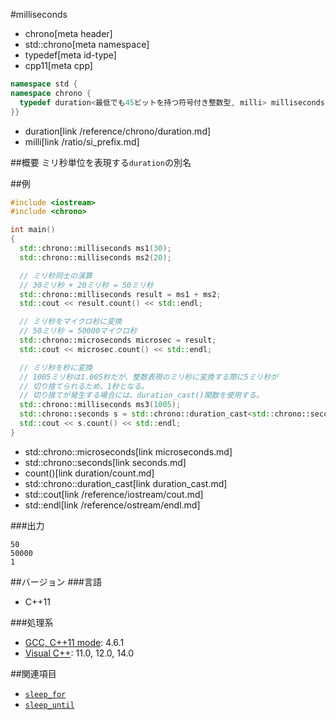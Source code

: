 #milliseconds
* chrono[meta header]
* std::chrono[meta namespace]
* typedef[meta id-type]
* cpp11[meta cpp]

```cpp
namespace std {
namespace chrono {
  typedef duration<最低でも45ビットを持つ符号付き整数型, milli> milliseconds;
}}
```
* duration[link /reference/chrono/duration.md]
* milli[link /ratio/si_prefix.md]

##概要
ミリ秒単位を表現する`duration`の別名


##例
```cpp
#include <iostream>
#include <chrono>

int main()
{
  std::chrono::milliseconds ms1(30);
  std::chrono::milliseconds ms2(20);

  // ミリ秒同士の演算
  // 30ミリ秒 + 20ミリ秒 = 50ミリ秒
  std::chrono::milliseconds result = ms1 + ms2;
  std::cout << result.count() << std::endl;

  // ミリ秒をマイクロ秒に変換
  // 50ミリ秒 = 50000マイクロ秒
  std::chrono::microseconds microsec = result;
  std::cout << microsec.count() << std::endl;

  // ミリ秒を秒に変換
  // 1005ミリ秒は1.005秒だが、整数表現のミリ秒に変換する際に5ミリ秒が
  // 切り捨てられるため、1秒となる。
  // 切り捨てが発生する場合には、duration_cast()関数を使用する。
  std::chrono::milliseconds ms3(1005);
  std::chrono::seconds s = std::chrono::duration_cast<std::chrono::seconds>(ms3);
  std::cout << s.count() << std::endl;
}
```
* std::chrono::microseconds[link microseconds.md]
* std::chrono::seconds[link seconds.md]
* count()[link duration/count.md]
* std::chrono::duration_cast[link duration_cast.md]
* std::cout[link /reference/iostream/cout.md]
* std::endl[link /reference/ostream/endl.md]

###出力
```
50
50000
1
```

##バージョン
###言語
- C++11

###処理系
- [GCC, C++11 mode](/implementation.md#gcc): 4.6.1
- [Visual C++](/implementation.md#visual_cpp): 11.0, 12.0, 14.0


##関連項目
- [`sleep_for`](/reference/thread/this_thread/sleep_for.md)
- [`sleep_until`](/reference/thread/this_thread/sleep_until.md)

